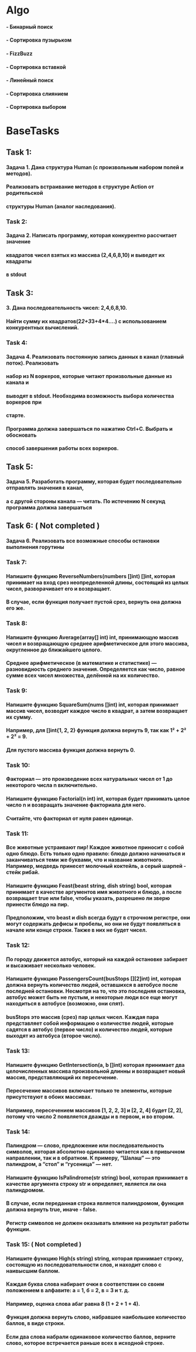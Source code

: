 # Algo
#### - Бинарный поиск
#### - Сортировка пузырьком
#### - FizzBuzz
#### - Сортировка вставкой
#### - Линейный поиск
#### - Сортировка слиянием
#### - Сортировка выбором

# BaseTasks
## Task 1:
#### Задача 1. Дана структура Human (с произвольным набором полей и методов).
#### Реализовать встраивание методов в структуре Action от родительской
#### структуры Human (аналог наследования).
### Task 2:
#### Задача 2. Написать программу, которая конкурентно рассчитает значение
#### квадратов чисел взятых из массива (2,4,6,8,10) и выведет их квадраты
#### в stdout
## Task 3:
#### 3. Дана последовательность чисел: 2,4,6,8,10.
#### Найти сумму их квадратов(2*2+3*3+4*4….) с использованием конкурентных вычислений.
### Task 4:
#### 	Задача 4. Реализовать постоянную запись данных в канал (главный поток). Реализовать
####	набор из N воркеров, которые читают произвольные данные из канала и
####	выводят в stdout. Необходима возможность выбора количества воркеров при
####	старте.
####	Программа должна завершаться по нажатию Ctrl+C. Выбрать и обосновать
####	способ завершения работы всех воркеров.
## Task 5:
#### Задача 5. Разработать программу, которая будет последовательно отправлять значения в канал,
####  а с другой стороны канала — читать. По истечению N секунд программа должна завершаться
## Task 6: ( Not completed )
####  Задача 6. Реализовать все возможные способы остановки выполнения горутины 
### Task 7:
#### Напишите функцию ReverseNumbers(numbers []int) []int, которая принимает на вход срез неопределенной длины, состоящий из целых чисел, разворачивает его и возвращает.
#### В случае, если функция получает пустой срез, вернуть она должна его же.
### Task 8:
#### Напишите функцию Average(array[] int) int, принимающую массив чисел и возвращающую среднее арифметическое для этого массива, округленное до ближайшего целого.
#### Среднее арифметическое (в математике и статистике) — разновидность среднего значения. Определяется как число, равное сумме всех чисел множества, делённой на их количество.
### Task 9:
#### Напишите функцию SquareSum(nums []int) int, которая принимает массив чисел, возводит каждое число в квадрат, а затем возвращает их сумму.
#### Например, для []int{1, 2, 2} функция должна вернуть 9, так как 1² + 2² + 2² = 9.
#### Для пустого массива функция должна вернуть 0.
### Task 10:
#### Факториал — это произведение всех натуральных чисел от 1 до некоторого числа n включительно.
#### Напишите функцию Factorial(n int) int, которая будет принимать целое число n и возвращать значение факториала для него.
#### Считайте, что факториал от нуля равен единице.
### Task 11:
#### Все животные устраивают пир! Каждое животное приносит с собой одно блюдо. Есть только одно правило: блюдо должно начинаться и заканчиваться теми же буквами, что и название животного. Например, медведь принесет молочный коктейль, а серый шарпей - стейк рибай.
#### Напишите функцию Feast(beast string, dish string) bool, которая принимает в качестве аргументов имя животного и блюдо, а после возвращает true или false, чтобы указать, разрешено ли зверю принести блюдо на пир.
#### Предположим, что beast и dish всегда будут в строчном регистре, они могут содержать дефисы и пробелы, но они не будут появляться в начале или конце строки. Также в них не будет чисел.
### Task 12:
#### По городу движется автобус, который на каждой остановке забирает и высаживает несколько человек.
#### Напишите функцию PassengersCount(busStops [][2]int) int, которая должна вернуть количество людей, оставшихся в автобусе после последней остановки. Несмотря на то, что это последняя остановка, автобус может быть не пустым, и некоторые люди все еще могут находиться в автобусе (возможно, они спят).
#### busStops это массив (срез) пар целых чисел. Каждая пара представляет собой информацию о количестве людей, которые садятся в автобус (первое число) и количество людей, которые выходят из автобуса (второе число).
### Task 13:
#### Напишите функцию GetIntersection(a, b []int) которая принимает два целочисленных массива произвольной длинны и возвращает новый массив, представляющий их пересечение.
#### Пересечение массивов включает только те элементы, которые присутствуют в обоих массивах.
#### Например, пересечением массивов [1, 2, 2, 3] и [2, 2, 4] будет [2, 2], потому что число 2 появляется дважды и в первом, и во втором.
### Task 14:
#### Палиндром — слово, предложение или последовательность символов, которая абсолютно одинаково читается как в привычном направлении, так и в обратном. К примеру, “Шалаш” — это палиндром, а “стол” и “гусеница” — нет.
#### Напишите функцию IsPalindrome(str string) bool, которая принимает в качестве аргумента строку str и определяет, является ли она палиндромом.
#### В случае, если переданная строка является палиндромом, функция должна вернуть true, иначе - false.
#### Регистр символов не должен оказывать влияние на результат работы функции.
### Task 15: ( Not completed )
#### Напишите функцию High(s string) string, которая принимает строку, состоящую из последовательности слов, и находит слово с наивысшим баллом.
#### Каждая буква слова набирает очки в соответствии со своим положением в алфавите: а = 1, б = 2, в = 3 и т. д.
#### Например, оценка слова абаг равна 8 (1 + 2 + 1 + 4).
#### Функция должна вернуть слово, набравшее наибольшее количество баллов, в виде строки.
#### Если два слова набрали одинаковое количество баллов, верните слово, которое встречается раньше всех в исходной строке.